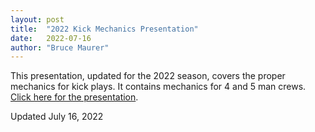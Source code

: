 ```yaml
---
layout: post
title:  "2022 Kick Mechanics Presentation"
date:   2022-07-16
author: "Bruce Maurer"
---
```


This presentation, updated for the 2022 season, covers the proper mechanics for
kick plays. It contains mechanics for 4 and 5 man crews. [Click here for the
presentation](https://storage.googleapis.com/ohsaa-websites/mechanics/2022%20Kick%20Plays%205%20%26%204%20Officials%20PPT.pptx).

Updated July 16, 2022
